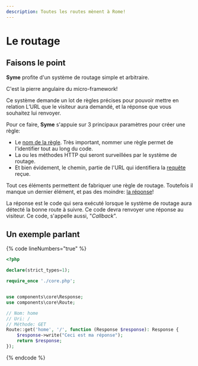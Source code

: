 ```yaml
---
description: Toutes les routes mènent à Rome!
---
```


# Le routage

## Faisons le point

**Syme** profite d'un système de routage simple et arbitraire.

C'est la pierre angulaire du micro-framework!

Ce système demande un lot de règles précises pour pouvoir mettre en relation L’URL que le visiteur aura demandé, et la réponse que vous souhaitez lui renvoyer.

Pour ce faire, **Syme** s'appuie sur 3 principaux paramètres pour créer une règle:

* Le [nom de la règle](limportance-des-noms.md). Très important, nommer une règle permet de l'identifier tout au long du code.
* La ou les méthodes HTTP qui seront surveillées par le système de routage.
* Et bien évidement, le chemin, partie de l'URL qui identifiera la [requête](../../les-objets/request-la-requete.md) reçue.

Tout ces éléments permettent de fabriquer une règle de routage. Toutefois il manque un dernier élément, et pas des moindre: [la réponse](../../les-objets/response-la-reponse.md)!

La réponse est le code qui sera exécuté lorsque le système de routage aura détecté la bonne route à suivre. Ce code devra renvoyer une réponse au visiteur. Ce code, s'appelle aussi, "_Callback_".



## Un exemple parlant

{% code lineNumbers="true" %}
```php
<?php

declare(strict_types=1);

require_once './core.php';


use components\core\Response;
use components\core\Route;

// Nom: home
// Uri: /
// Méthode: GET
Route::get('home', '/', function (Response $response): Response {
    $response->write("Ceci est ma réponse");
    return $response;
});

```
{% endcode %}

##
